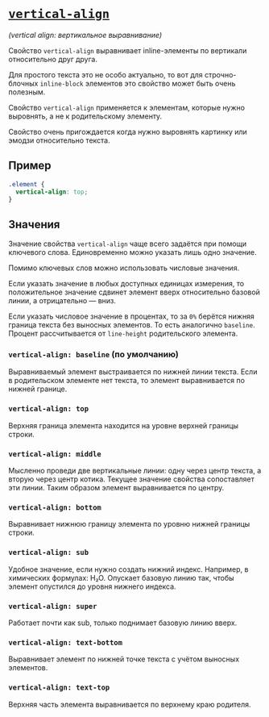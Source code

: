 # [`vertical-align`](../index.md)

_(vertical align: вертикальное выравнивание)_

Свойство `vertical-align` выравнивает inline-элементы по вертикали относительно друг друга.

Для простого текста это не особо актуально, то вот для строчно-блочных `inline-block` элементов это свойство может быть очень полезным.

Свойство `vertical-align` применяется к элементам, которые нужно выровнять, а не к родительскому элементу.

Свойство очень пригождается когда нужно выровнять картинку или эмодзи относительно текста.

## Пример

```css
.element {
  vertical-align: top;
}
```

## Значения

Значение свойства `vertical-align` чаще всего задаётся при помощи ключевого слова. Единовременно можно указать лишь одно значение.

Помимо ключевых слов можно использовать числовые значения.

Если указать значение в любых доступных единицах измерения, то положительное значение сдвинет элемент вверх относительно базовой линии, а отрицательно — вниз.

Если указать числовое значение в процентах, то за `0%` берётся нижняя граница текста без выносных элементов. То есть аналогично `baseline`. Процент рассчитывается от `line-height` родительского элемента.

### `vertical-align: baseline` (по умолчанию)

Выравниваемый элемент выстраивается по нижней линии текста. Если в родительском элементе нет текста, то элемент выравнивается по нижней границе.

### `vertical-align: top`

Верхняя граница элемента находится на уровне верхней границы строки.

### `vertical-align: middle`

Мысленно проведи две вертикальные линии: одну через центр текста, а вторую через центр котика. Текущее значение свойства сопоставляет эти линии. Таким образом элемент выравнивается по центру.

### `vertical-align: bottom`

Выравнивает нижнюю границу элемента по уровню нижней границы строки.

### `vertical-align: sub`

Удобное значение, если нужно создать нижний индекс. Например, в химических формулах: H₂O. Опускает базовую линию так, чтобы элемент опустился до уровня нижнего индекса.

### `vertical-align: super`

Работает почти как sub, только поднимает базовую линию вверх.

### `vertical-align: text-bottom`

Выравнивает элемент по нижней точке текста с учётом выносных элементов.

### `vertical-align: text-top`

Верхняя часть элемента выравнивается по верхнему краю родителя.
